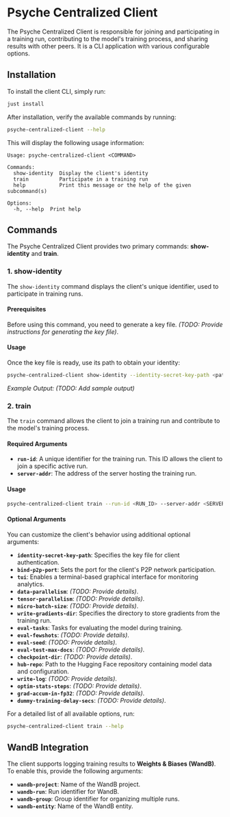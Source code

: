 # Psyche Centralized Client

The Psyche Centralized Client is responsible for joining and participating in a training run, contributing to the model's training process, and sharing results with other peers. It is a CLI application with various configurable options.

## Installation

To install the client CLI, simply run:

```bash
just install
```

After installation, verify the available commands by running:

```bash
psyche-centralized-client --help
```

This will display the following usage information:

```plaintext
Usage: psyche-centralized-client <COMMAND>

Commands:
  show-identity  Display the client's identity
  train          Participate in a training run
  help           Print this message or the help of the given subcommand(s)

Options:
  -h, --help  Print help
```

## Commands

The Psyche Centralized Client provides two primary commands: **show-identity** and **train**.

### **1. show-identity**

The `show-identity` command displays the client's unique identifier, used to participate in training runs.

#### Prerequisites

Before using this command, you need to generate a key file. *(TODO: Provide instructions for generating the key file)*.

#### Usage

Once the key file is ready, use its path to obtain your identity:

```bash
psyche-centralized-client show-identity --identity-secret-key-path <path_to_key_file>
```

*Example Output:* *(TODO: Add sample output)*

### **2. train**

The `train` command allows the client to join a training run and contribute to the model's training process.

#### Required Arguments

- **`run-id`**: A unique identifier for the training run. This ID allows the client to join a specific active run.
- **`server-addr`**: The address of the server hosting the training run.

#### Usage

```bash
psyche-centralized-client train --run-id <RUN_ID> --server-addr <SERVER_ADDR>
```

#### Optional Arguments

You can customize the client's behavior using additional optional arguments:

- **`identity-secret-key-path`**: Specifies the key file for client authentication.
- **`bind-p2p-port`**: Sets the port for the client's P2P network participation.
- **`tui`**: Enables a terminal-based graphical interface for monitoring analytics.
- **`data-parallelism`**: *(TODO: Provide details)*.
- **`tensor-parallelism`**: *(TODO: Provide details)*.
- **`micro-batch-size`**: *(TODO: Provide details)*.
- **`write-gradients-dir`**: Specifies the directory to store gradients from the training run.
- **`eval-tasks`**: Tasks for evaluating the model during training.
- **`eval-fewshots`**: *(TODO: Provide details)*.
- **`eval-seed`**: *(TODO: Provide details)*.
- **`eval-test-max-docs`**: *(TODO: Provide details)*.
- **`checkpoint-dir`**: *(TODO: Provide details)*.
- **`hub-repo`**: Path to the Hugging Face repository containing model data and configuration.
- **`write-log`**: *(TODO: Provide details)*.
- **`optim-stats-steps`**: *(TODO: Provide details)*.
- **`grad-accum-in-fp32`**: *(TODO: Provide details)*.
- **`dummy-training-delay-secs`**: *(TODO: Provide details)*.

For a detailed list of all available options, run:

```bash
psyche-centralized-client train --help
```

## WandB Integration

The client supports logging training results to **Weights & Biases (WandB)**. To enable this, provide the following arguments:

- **`wandb-project`**: Name of the WandB project.
- **`wandb-run`**: Run identifier for WandB.
- **`wandb-group`**: Group identifier for organizing multiple runs.
- **`wandb-entity`**: Name of the WandB entity.
